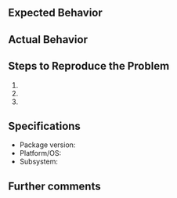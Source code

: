 ## Expected Behavior


## Actual Behavior


## Steps to Reproduce the Problem

1.
2.
3.

## Specifications

- Package version:
- Platform/OS:
- Subsystem:

## Further comments

